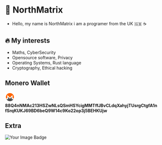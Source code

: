 # 🗻 NorthMatrix
- Hello, my name is NorthMatrix i am a programer from the UK 🇬🇧 ☕️
## 🔥 My interests
- Maths, CyberSecurity
- Opensource software, Privacy
- Operating Systems, Rust language
- Cryptography, Ethical hacking 

## Monero Wallet
<img src="monero.png" alt="Monero Logo" width="32" height="32"> **88Q4nNMAc213HSZwNLsQSmHSYcigMMTffJBvCLdqXahyjTUsrgCtgfA1nfSrqKUKJ69BD6beQ9W14c9Ko22op3j5BEHKUjw**

## Extra
<img src="https://tryhackme-badges.s3.amazonaws.com/Shifter420.png" alt="Your Image Badge" />
